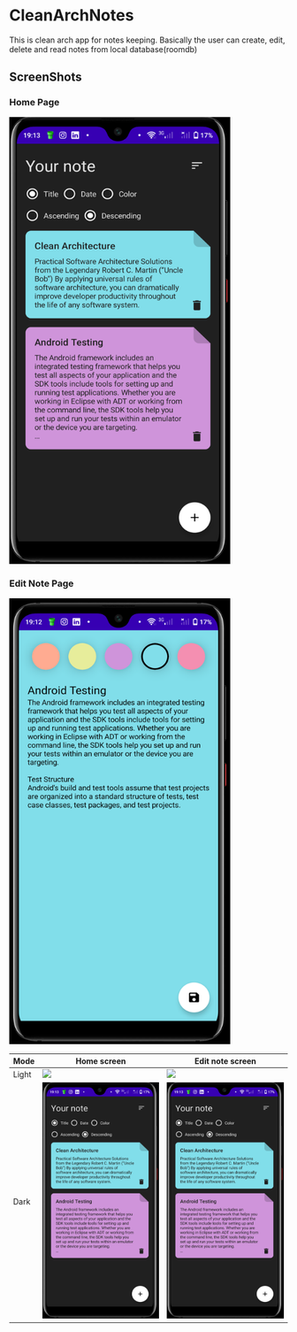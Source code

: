 # CleanArchNotes
This is clean arch app for notes keeping. Basically the user can create, edit, delete and read notes from local database(roomdb)


## ScreenShots
### Home Page


<img src="https://github.com/paulnjoroge789016/CleanArchNotes/blob/master/screenshots/NoteHome.png" alt="drawing" width="400"/>
<!-- ![alt text](https://github.com/paulnjoroge789016/CleanArchNotes/blob/master/screenshots/NoteHome.png) -->

### Edit Note Page

<!-- ![alt text](https://github.com/paulnjoroge789016/CleanArchNotes/blob/master/screenshots/NoteEdit.png?raw=true) -->

<img src="https://github.com/paulnjoroge789016/CleanArchNotes/blob/master/screenshots/NoteEdit.png" alt="drawing" width="400"/>

<table>
<thead>
<tr>
<th>Mode</th>
<th>Home screen</th>
<th>Edit note screen</th>
</tr>
</thead>
<tbody>
<tr>
<td>Light</td>
<td><a target="_blank" rel="noopener noreferrer" href="https://github.com/paulnjoroge789016/CleanArchNotes/blob/master/screenshots/NoteHome.png"><img src="/paulnjoroge789016/CleanArchNotes/blob/master/screenshots/NoteHome.png" style="max-width: 100%;" width="250"></a></td>
<td><a target="_blank" rel="noopener noreferrer" href="https://github.com/paulnjoroge789016/CleanArchNotes/blob/master/screenshots/NoteEdit.png"><img src="/paulnjoroge789016/CleanArchNotes/blob/master/screenshots/NoteEdit.png" style="max-width: 100%;" width="250"></a></td>
</tr>
<tr>
<td>Dark</td>
<td><a target="_blank" rel="noopener noreferrer" href="https://github.com/paulnjoroge789016/CleanArchNotes/blob/master/screenshots/NoteHome.png"><img src="https://github.com/paulnjoroge789016/CleanArchNotes/blob/master/screenshots/NoteHome.png" style="max-width: 100%;" width="250"></a></td>
<td><a target="_blank" rel="noopener noreferrer" href="https://github.com/paulnjoroge789016/CleanArchNotes/blob/master/screenshots/NoteHome.png"><img src="https://github.com/paulnjoroge789016/CleanArchNotes/blob/master/screenshots/NoteHome.png" style="max-width: 100%;" width="250"></a></td>

</tr>
</tbody>
</table>


